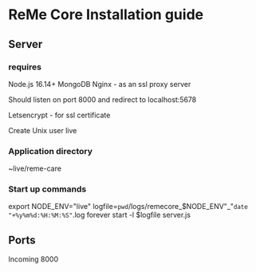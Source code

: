 # ReMe Core Installation guide

## Server 

### requires 

Node.js 16.14+
MongoDB
Nginx - as an ssl proxy server

Should listen on port 8000 and redirect to localhost:5678

Letsencrypt - for ssl certificate



Create Unix user live

### Application directory

~live/reme-care

### Start up commands

export NODE_ENV="live"
logfile=`pwd`/logs/remecore_$NODE_ENV"_"`date "+%y%m%d:%H:%M:%S"`.log
forever start -l $logfile server.js





## Ports 

Incoming 8000
